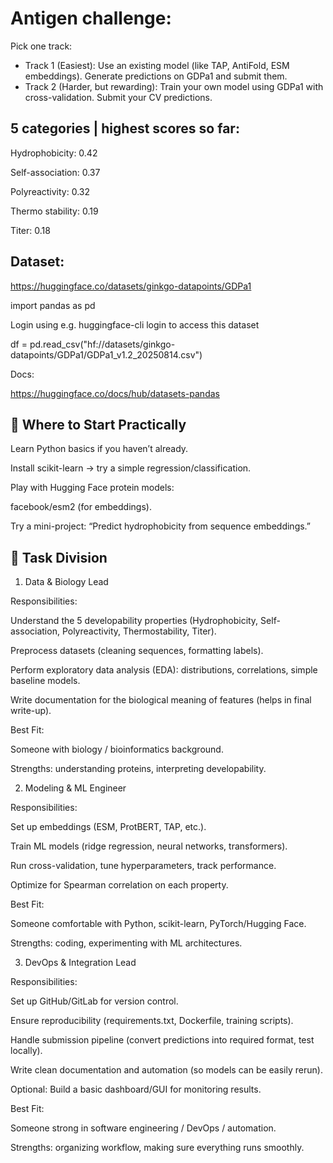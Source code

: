

# Antigen challenge: 

Pick one track: 
- Track 1 (Easiest): 
    Use an existing model (like TAP, AntiFold, ESM embeddings). 
    Generate predictions on GDPa1 and submit them. 
- Track 2 (Harder, but rewarding): 
    Train your own model using GDPa1 with cross-validation. 
    Submit your CV predictions. 


## 5 categories | highest scores so far: 

Hydrophobicity: 0.42 

Self-association: 0.37 

Polyreactivity: 0.32 

Thermo stability: 0.19 

Titer: 0.18 

## Dataset: 

https://huggingface.co/datasets/ginkgo-datapoints/GDPa1 

import pandas as pd 

Login using e.g. huggingface-cli login to access this dataset 

df = pd.read_csv("hf://datasets/ginkgo-datapoints/GDPa1/GDPa1_v1.2_20250814.csv") 

Docs: 

https://huggingface.co/docs/hub/datasets-pandas 

 

## 🧩 Where to Start Practically 

Learn Python basics if you haven’t already. 

Install scikit-learn → try a simple regression/classification. 

Play with Hugging Face protein models: 

facebook/esm2 (for embeddings). 

Try a mini-project: “Predict hydrophobicity from sequence embeddings.” 

## 📂 Task Division 

1. Data & Biology Lead 

Responsibilities: 

Understand the 5 developability properties (Hydrophobicity, Self-association, Polyreactivity, Thermostability, Titer). 

Preprocess datasets (cleaning sequences, formatting labels). 

Perform exploratory data analysis (EDA): distributions, correlations, simple baseline models. 

Write documentation for the biological meaning of features (helps in final write-up). 

Best Fit: 

Someone with biology / bioinformatics background. 

Strengths: understanding proteins, interpreting developability. 

 

2. Modeling & ML Engineer 

Responsibilities: 

Set up embeddings (ESM, ProtBERT, TAP, etc.). 

Train ML models (ridge regression, neural networks, transformers). 

Run cross-validation, tune hyperparameters, track performance. 

Optimize for Spearman correlation on each property. 

Best Fit: 

Someone comfortable with Python, scikit-learn, PyTorch/Hugging Face. 

Strengths: coding, experimenting with ML architectures. 

 

3. DevOps & Integration Lead 

Responsibilities: 

Set up GitHub/GitLab for version control. 

Ensure reproducibility (requirements.txt, Dockerfile, training scripts). 

Handle submission pipeline (convert predictions into required format, test locally). 

Write clean documentation and automation (so models can be easily rerun). 

Optional: Build a basic dashboard/GUI for monitoring results. 

Best Fit: 

Someone strong in software engineering / DevOps / automation. 

Strengths: organizing workflow, making sure everything runs smoothly. 

 

 